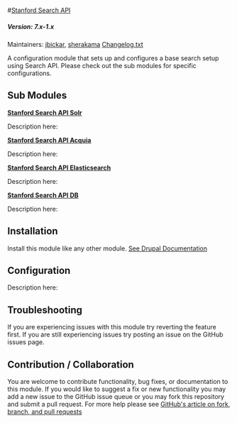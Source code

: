 #[Stanford Search API](https://github.com/SU-SWS/stanford_search_api)
##### Version: 7.x-1.x

Maintainers: [jbickar](https://github.com/jbickar), [sherakama](https://github.com/sherakama)
[Changelog.txt](CHANGELOG.txt)

A configuration module that sets up and configures a base search setup using Search API. Please check out the sub modules for specific configurations.


Sub Modules
---

**[Stanford Search API Solr](modules/stanford_search_api_solr)**

Description here:

**[Stanford Search API Acquia](modules/stanford_search_api_acquia)**

Description here:

**[Stanford Search API Elasticsearch](modules/stanford_search_api_elastic)**

Description here:

**[Stanford Search API DB](modules/stanford_search_api_db)**

Description here:


Installation
---

Install this module like any other module. [See Drupal Documentation](https://drupal.org/documentation/install/modules-themes/modules-7)

Configuration
---

Description here:

Troubleshooting
---

If you are experiencing issues with this module try reverting the feature first. If you are still experiencing issues try posting an issue on the GitHub issues page.

Contribution / Collaboration
---

You are welcome to contribute functionality, bug fixes, or documentation to this module. If you would like to suggest a fix or new functionality you may add a new issue to the GitHub issue queue or you may fork this repository and submit a pull request. For more help please see [GitHub's article on fork, branch, and pull requests](https://help.github.com/articles/using-pull-requests)
